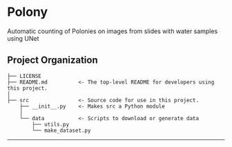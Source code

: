 Polony
==============================

Automatic counting of Polonies on images from slides with water samples using UNet

Project Organization
------------

    ├── LICENSE
    ├── README.md          <- The top-level README for developers using this project.
    │
    ├── src                <- Source code for use in this project.
        ├── __init__.py    <- Makes src a Python module
        │
        └── data           <- Scripts to download or generate data
            ├── utils.py
            └── make_dataset.py


--------

